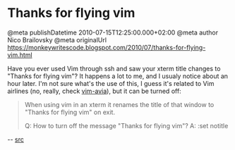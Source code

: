 # Thanks for flying vim

@meta publishDatetime 2010-07-15T12:25:00.000+02:00
@meta author Nico Brailovsky
@meta originalUrl https://monkeywritescode.blogspot.com/2010/07/thanks-for-flying-vim.html

Have you ever used Vim through ssh and saw your xterm title changes to "Thanks for flying vim"? It happens a lot to me, and I usualy notice about an hour later. I'm not sure what's the use of this, I guess it's related to Vim airlines (no, really, check [vim-avia](md_blog/youfoundadeadlink.md)), but it can be turned off:

> When using vim in an xterm it renames the title of that window to "Thanks for flying vim" on exit.
>
> Q: How to turn off the message "Thanks for flying vim"?
> A: :set notitle

-- [src](md_blog/youfoundadeadlink.md)

